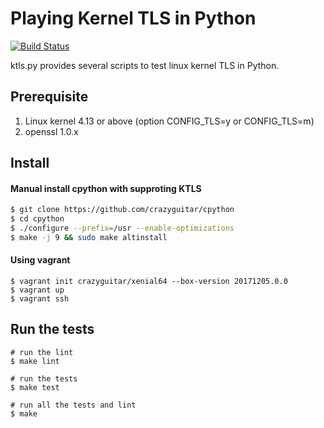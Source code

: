 # Playing Kernel TLS in Python

[![Build Status](https://travis-ci.org/crazyguitar/ktls.py.svg?branch=master)](https://travis-ci.org/crazyguitar/ktls.py)

ktls.py provides several scripts to test linux kernel TLS in Python.

## Prerequisite

1. Linux kernel 4.13 or above (option CONFIG\_TLS=y or CONFIG\_TLS=m)
2. openssl 1.0.x

## Install

#### Manual install cpython with supproting KTLS

```bash
$ git clone https://github.com/crazyguitar/cpython
$ cd cpython
$ ./configure --prefix=/usr --enable-optimizations
$ make -j 9 && sudo make altinstall
```

#### Using vagrant

```
$ vagrant init crazyguitar/xenial64 --box-version 20171205.0.0
$ vagrant up
$ vagrant ssh
```

## Run the tests

```
# run the lint
$ make lint

# run the tests
$ make test

# run all the tests and lint
$ make
```
